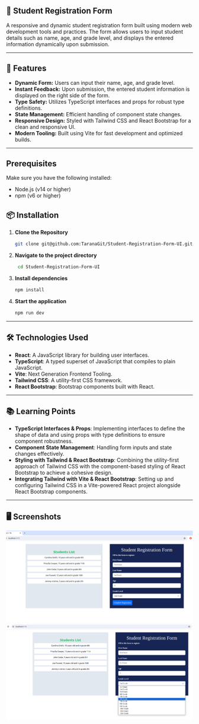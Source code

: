 ## 📝 Student Registration Form

A responsive and dynamic student registration form built using modern web development tools and practices. The form allows users to input student details such as name, age, and grade level, and displays the entered information dynamically upon submission.

---
## 🌟 Features

- **Dynamic Form:** Users can input their name, age, and grade level.
- **Instant Feedback:** Upon submission, the entered student information is displayed on the right side of the form.
- **Type Safety:** Utilizes TypeScript interfaces and props for robust type definitions.
- **State Management:** Efficient handling of component state changes.
- **Responsive Design:** Styled with Tailwind CSS and React Bootstrap for a clean and responsive UI.
- **Modern Tooling:** Built using Vite for fast development and optimized builds.
---
## Prerequisites
Make sure you have the following installed:

- Node.js (v14 or higher)
- npm (v6 or higher)
## 📦 Installation

1. **Clone the Repository**

   ```bash
   git clone git@github.com:TaranaGit/Student-Registration-Form-UI.git
   ```
2.  **Navigate to the project directory**
    ```bash
     cd Student-Registration-Form-UI
    ```
3. **Install dependencies**
    ```bash
    npm install
    ```
4. **Start the application**
    ```bash
    npm run dev 
    ```       
--- 

## 🛠️ Technologies Used

- **React**: A JavaScript library for building user interfaces.
- **TypeScript**: A typed superset of JavaScript that compiles to plain JavaScript.
- **Vite**: Next Generation Frontend Tooling.
- **Tailwind CSS**: A utility-first CSS framework.
- **React Bootstrap**: Bootstrap components built with React.
---

## 📚 Learning Points

- **TypeScript Interfaces & Props**: Implementing interfaces to define the shape of data and using props with type definitions to ensure component robustness.
- **Component State Management**: Handling form inputs and state changes effectively.
- **Styling with Tailwind & React Bootstrap**: Combining the utility-first approach of Tailwind CSS with the component-based styling of React Bootstrap to achieve a cohesive design.
- **Integrating Tailwind with Vite & React Bootstrap**: Setting up and configuring Tailwind CSS in a Vite-powered React project alongside React Bootstrap components.
---

## 🖥️ Screenshots

![Student Registration Form](image/dis1.png)
![Student Registration Form](image/dis2.png)
<!-- ## 🚀 Demo

[Live Demo Link](#) *(Replace this with your live demo link)* -->
